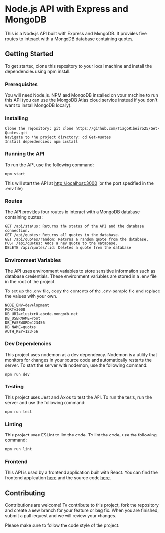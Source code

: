 # Node.js API with Express and MongoDB

This is a Node.js API built with Express and MongoDB. It provides five routes to interact with a MongoDB database containing quotes.

## Getting Started

To get started, clone this repository to your local machine and install the dependencies using npm install.

### Prerequisites

You will need Node.js, NPM and MongoDB installed on your machine to run this API (you can use the MongoDB Atlas cloud service instead if you don't want to install MongoDB locally).

### Installing

    Clone the repository: git clone https://github.com/TiagoRibeiro25/Get-Quotes.git
    Navigate to the project directory: cd Get-Quotes
    Install dependencies: npm install

### Running the API

To run the API, use the following command:

    npm start

This will start the API at <http://localhost:3000> (or the port specified in the .env file)

### Routes

The API provides four routes to interact with a MongoDB database containing quotes:

    GET /api/status: Returns the status of the API and the database connection.
    GET /api/quotes: Returns all quotes in the database.
    GET /api/quotes/random: Returns a random quote from the database.
    POST /api/quotes: Adds a new quote to the database.
    DELETE /api/quotes/:id: Deletes a quote from the database.

### Environment Variables

The API uses environment variables to store sensitive information such as database credentials. These environment variables are stored in a .env file in the root of the project.

To set up the .env file, copy the contents of the .env-sample file and replace the values with your own.

    NODE_ENV=development
    PORT=3000
    DB_URI=cluster0.abcde.mongodb.net
    DB_USERNAME=root
    DB_PASSWORD=123456
    DB_NAME=quotes
    AUTH_KEY=123456

### Dev Dependencies

This project uses nodemon as a dev dependency. Nodemon is a utility that monitors for changes in your source code and automatically restarts the server. To start the server with nodemon, use the following command:

    npm run dev

### Testing

This project uses Jest and Axios to test the API. To run the tests, run the server and use the following command:

    npm run test

### Linting

This project uses ESLint to lint the code. To lint the code, use the following command:

    npm run lint

### Frontend

This API is used by a frontend application built with React. You can find the frontend application [here](https://manage-quotes-api.netlify.app/) and the source code [here]( https://github.com/TiagoRibeiro25/Manage-Quotes-API-FrontEnd).

## Contributing

Contributions are welcome! To contribute to this project, fork the repository and create a new branch for your feature or bug fix. When you are finished, submit a pull request and we will review your changes.

Please make sure to follow the code style of the project.
